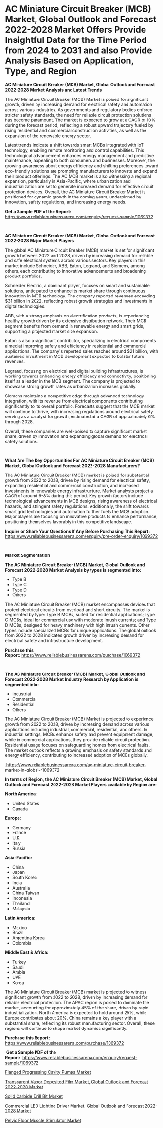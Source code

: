 <p><h1>AC Miniature Circuit Breaker (MCB) Market, Global Outlook and Forecast 2022-2028 Market Offers Provide Insightful Data for the Time Period from 2024 to 2031 and also Provide Analysis Based on Application, Type, and Region</h1></p><p><strong>AC Miniature Circuit Breaker (MCB) Market, Global Outlook and Forecast 2022-2028 Market Analysis and Latest Trends</strong></p>
<p><p>The AC Miniature Circuit Breaker (MCB) Market is poised for significant growth, driven by increasing demand for electrical safety and automation across various industries. As governments and regulatory bodies enforce stricter safety standards, the need for reliable circuit protection solutions has become paramount. The market is expected to grow at a CAGR of 10% during the forecast period, reflecting a robust upward trajectory fueled by rising residential and commercial construction activities, as well as the expansion of the renewable energy sector.</p><p>Latest trends indicate a shift towards smart MCBs integrated with IoT technology, enabling remote monitoring and control capabilities. This technological advancement enhances energy management and predictive maintenance, appealing to both consumers and businesses. Moreover, the growing awareness about energy efficiency and shifting preferences toward eco-friendly solutions are prompting manufacturers to innovate and expand their product offerings. The AC MCB market is also witnessing a regional expansion, particularly in Asia-Pacific, where urbanization and industrialization are set to generate increased demand for effective circuit protection devices. Overall, the AC Miniature Circuit Breaker Market is positioned for dynamic growth in the coming years, underpinned by innovation, safety regulations, and increasing energy needs.</p></p>
<p><strong>Get a Sample PDF of the Report:&nbsp;</strong> <a href="https://www.reliablebusinessarena.com/enquiry/request-sample/1069372?utm_campaign=1570&utm_medium=2&utm_source=Github&utm_content=ia&utm_term=29102024&utm_id=ac-miniature-circuit-breaker-mcb-market-global-outlook-and-forecast-2022-2028">https://www.reliablebusinessarena.com/enquiry/request-sample/1069372</a></p>
<p>&nbsp;</p>
<p><strong>AC Miniature Circuit Breaker (MCB) Market, Global Outlook and Forecast 2022-2028 Major Market Players</strong></p>
<p><p>The global AC Miniature Circuit Breaker (MCB) market is set for significant growth between 2022 and 2028, driven by increasing demand for reliable and safe electrical systems across various sectors. Key players in this market include Schneider, ABB, Eaton, Legrand, and Siemens, among others, each contributing to innovative advancements and broadening product portfolios.</p><p>Schneider Electric, a dominant player, focuses on smart and sustainable solutions, anticipated to enhance its market share through continuous innovation in MCB technology. The company reported revenues exceeding $31 billion in 2022, reflecting robust growth strategies and investments in digital technologies.</p><p>ABB, with a strong emphasis on electrification products, is experiencing healthy growth driven by its extensive distribution network. Their MCB segment benefits from demand in renewable energy and smart grids, supporting a projected market size expansion.</p><p>Eaton is also a significant contributor, specializing in electrical components aimed at improving safety and efficiency in residential and commercial applications. The company's reported sales reached around $21 billion, with sustained investment in MCB development expected to bolster future revenues.</p><p>Legrand, focusing on electrical and digital building infrastructures, is working towards enhancing energy efficiency and connectivity, positioning itself as a leader in the MCB segment. The company is projected to showcase strong growth rates as urbanization increases globally.</p><p>Siemens maintains a competitive edge through advanced technology integration, with its revenue from electrical components contributing significantly to its overall portfolio. Forecasts suggest that the MCB market will continue to thrive, with increasing regulations around electrical safety serving as a catalyst for growth, estimated at a CAGR of approximately 6% through 2028.</p><p>Overall, these companies are well-poised to capture significant market share, driven by innovation and expanding global demand for electrical safety solutions.</p></p>
<p>&nbsp;</p>
<p><strong>What Are The Key Opportunities For AC Miniature Circuit Breaker (MCB) Market, Global Outlook and Forecast 2022-2028 Manufacturers?</strong></p>
<p><p>The AC Miniature Circuit Breaker (MCB) market is poised for substantial growth from 2022 to 2028, driven by rising demand for electrical safety, expanding residential and commercial construction, and increased investments in renewable energy infrastructure. Market analysts project a CAGR of around 6-8% during this period. Key growth factors include technological advancements in MCB designs, rising awareness of electrical hazards, and stringent safety regulations. Additionally, the shift towards smart grid technologies and automation further fuels the MCB adoption. Major players are focusing on innovative products to enhance performance, positioning themselves favorably in this competitive landscape.</p></p>
<p><strong>Inquire or Share Your Questions If Any Before Purchasing This Report:</strong> <a href="https://www.reliablebusinessarena.com/enquiry/pre-order-enquiry/1069372?utm_campaign=1570&utm_medium=2&utm_source=Github&utm_content=ia&utm_term=29102024&utm_id=ac-miniature-circuit-breaker-mcb-market-global-outlook-and-forecast-2022-2028">https://www.reliablebusinessarena.com/enquiry/pre-order-enquiry/1069372</a></p>
<p>&nbsp;</p>
<p><strong>Market Segmentation</strong></p>
<p><strong>The AC Miniature Circuit Breaker (MCB) Market, Global Outlook and Forecast 2022-2028 Market Analysis by types is segmented into:</strong></p>
<p><ul><li>Type B</li><li>Type C</li><li>Type D</li><li>Others</li></ul></p>
<p><p>The AC Miniature Circuit Breaker (MCB) market encompasses devices that protect electrical circuits from overload and short circuits. The market is segmented by type: Type B MCBs, suited for residential applications; Type C MCBs, ideal for commercial use with moderate inrush currents; and Type D MCBs, designed for heavy machinery with high inrush currents. Other types include specialized MCBs for unique applications. The global outlook from 2022 to 2028 indicates growth driven by increasing demand for electrical safety and infrastructure development.</p></p>
<p><strong>Purchase this Report:&nbsp;</strong><a href="https://www.reliablebusinessarena.com/purchase/1069372?utm_campaign=1570&utm_medium=2&utm_source=Github&utm_content=ia&utm_term=29102024&utm_id=ac-miniature-circuit-breaker-mcb-market-global-outlook-and-forecast-2022-2028">https://www.reliablebusinessarena.com/purchase/1069372</a></p>
<p>&nbsp;</p>
<p><strong>The AC Miniature Circuit Breaker (MCB) Market, Global Outlook and Forecast 2022-2028 Market Industry Research by Application is segmented into:</strong></p>
<p><ul><li>Industrial</li><li>Commercial</li><li>Residential</li><li>Others</li></ul></p>
<p><p>The AC Miniature Circuit Breaker (MCB) Market is projected to experience growth from 2022 to 2028, driven by increasing demand across various applications including industrial, commercial, residential, and others. In industrial settings, MCBs enhance safety and prevent equipment damage, while in commercial applications, they provide reliable circuit protection. Residential usage focuses on safeguarding homes from electrical faults. The market outlook reflects a growing emphasis on safety standards and energy efficiency, contributing to increased adoption of MCBs globally.</p></p>
<p><a href="https://www.reliablebusinessarena.com/ac-miniature-circuit-breaker-market-in-global-r1069372?utm_campaign=1570&utm_medium=2&utm_source=Github&utm_content=ia&utm_term=29102024&utm_id=ac-miniature-circuit-breaker-mcb-market-global-outlook-and-forecast-2022-2028">&nbsp;https://www.reliablebusinessarena.com/ac-miniature-circuit-breaker-market-in-global-r1069372</a></p>
<p><strong>In terms of Region, the AC Miniature Circuit Breaker (MCB) Market, Global Outlook and Forecast 2022-2028 Market Players available by Region are:</strong></p>
<p>
    <p> <strong> North America: </strong>
        <ul>
            <li>United States</li>
            <li>Canada</li>
        </ul>
        </p> 
    <p> <strong> Europe: </strong>
        <ul>
            <li>Germany</li>
            <li>France</li>
            <li>U.K.</li>
            <li>Italy</li>
            <li>Russia</li>
        </ul>
        </p> 
    <p> <strong> Asia-Pacific: </strong>
        <ul>
            <li>China</li>
            <li>Japan</li>
            <li>South Korea</li>
            <li>India</li>
            <li>Australia</li>
            <li>China Taiwan</li>
            <li>Indonesia</li>
            <li>Thailand</li>
            <li>Malaysia</li>
        </ul>
        </p> 
    <p> <strong> Latin America: </strong>
        <ul>
            <li>Mexico</li>
            <li>Brazil</li>
            <li>Argentina Korea</li>
            <li>Colombia</li>
        </ul>
        </p> 
    <p> <strong> Middle East & Africa: </strong>
        <ul>
            <li>Turkey</li>
            <li>Saudi</li>
            <li>Arabia</li>
            <li>UAE</li>
            <li>Korea</li>
        </ul>
    </p>
    </p>
<p><p>The AC Miniature Circuit Breaker (MCB) market is projected to witness significant growth from 2022 to 2028, driven by increasing demand for reliable electrical protection. The APAC region is poised to dominate the market, accounting for approximately 45% of the share, driven by rapid industrialization. North America is expected to hold around 25%, while Europe contributes about 20%. China remains a key player with a substantial share, reflecting its robust manufacturing sector. Overall, these regions will continue to shape market dynamics significantly.</p></p>
<p><strong>Purchase this Report: </strong><a href="https://www.reliablebusinessarena.com/purchase/1069372?utm_campaign=1570&utm_medium=2&utm_source=Github&utm_content=ia&utm_term=29102024&utm_id=ac-miniature-circuit-breaker-mcb-market-global-outlook-and-forecast-2022-2028">https://www.reliablebusinessarena.com/purchase/1069372</a></p>
<p>&nbsp;<strong>Get a Sample PDF of the Report:&nbsp;&nbsp;</strong><a href="https://www.reliablebusinessarena.com/enquiry/request-sample/1069372?utm_campaign=1570&utm_medium=2&utm_source=Github&utm_content=ia&utm_term=29102024&utm_id=ac-miniature-circuit-breaker-mcb-market-global-outlook-and-forecast-2022-2028">https://www.reliablebusinessarena.com/enquiry/request-sample/1069372</a></p>
<p><strong></strong></p>
<p><p><a href="https://issuu.com/reportprime-2/docs/flanged-progressing-cavity-pumps-ma_368826ac9ee270?utm_campaign=1570&utm_medium=2&utm_source=Github&utm_content=ia&utm_term=29102024&utm_id=ac-miniature-circuit-breaker-mcb-market-global-outlook-and-forecast-2022-2028">Flanged Progressing Cavity Pumps Market</a></p><p><a href="https://github.com/AfsanaMia652/Market-Research-Report-List-1/blob/main/transparent-vapor-deposited-film-market-global-outlook-and-forecast-2022-2028-market.md?utm_campaign=1570&utm_medium=2&utm_source=Github&utm_content=ia&utm_term=29102024&utm_id=ac-miniature-circuit-breaker-mcb-market-global-outlook-and-forecast-2022-2028">Transparent Vapor Deposited Film Market, Global Outlook and Forecast 2022-2028 Market</a></p><p><a href="https://www.linkedin.com/pulse/trends-global-solid-carbide-drill-bit-market-forecast-analysis-ukmvc?utm_campaign=1570&utm_medium=2&utm_source=Github&utm_content=ia&utm_term=29102024&utm_id=ac-miniature-circuit-breaker-mcb-market-global-outlook-and-forecast-2022-2028">Solid Carbide Drill Bit Market</a></p><p><a href="https://github.com/PeterParrish5/Market-Research-Report-List-6/blob/main/commercial-led-lighting-driver-market-global-outlook-and-forecast-2022-2028-market.md?utm_campaign=1570&utm_medium=2&utm_source=Github&utm_content=ia&utm_term=29102024&utm_id=ac-miniature-circuit-breaker-mcb-market-global-outlook-and-forecast-2022-2028">Commercial LED Lighting Driver Market, Global Outlook and Forecast 2022-2028 Market</a></p><p><a href="https://www.linkedin.com/pulse/booming-pelvic-floor-muscle-stimulator-market-sector-analysis-z5mde?utm_campaign=1570&utm_medium=2&utm_source=Github&utm_content=ia&utm_term=29102024&utm_id=ac-miniature-circuit-breaker-mcb-market-global-outlook-and-forecast-2022-2028">Pelvic Floor Muscle Stimulator Market</a></p></p>